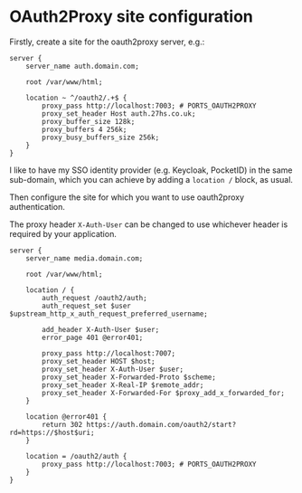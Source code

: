 # OAuth2Proxy site configuration

Firstly, create a site for the oauth2proxy server, e.g.:

```nginx
server {
    server_name auth.domain.com;

    root /var/www/html;

    location ~ ^/oauth2/.+$ {
        proxy_pass http://localhost:7003; # PORTS_OAUTH2PROXY
        proxy_set_header Host auth.27hs.co.uk;
        proxy_buffer_size 128k;
        proxy_buffers 4 256k;
        proxy_busy_buffers_size 256k;
    }
}
```

I like to have my SSO identity provider (e.g. Keycloak, PocketID) in the same sub-domain, which you can achieve by adding a `location /` block, as usual.

Then configure the site for which you want to use oauth2proxy authentication.

The proxy header `X-Auth-User` can be changed to use whichever header is required by your application.

```nginx
server {
    server_name media.domain.com;

    root /var/www/html;

    location / {
        auth_request /oauth2/auth;
        auth_request_set $user $upstream_http_x_auth_request_preferred_username;

        add_header X-Auth-User $user;
        error_page 401 @error401;

        proxy_pass http://localhost:7007;
        proxy_set_header HOST $host;
        proxy_set_header X-Auth-User $user;
        proxy_set_header X-Forwarded-Proto $scheme;
        proxy_set_header X-Real-IP $remote_addr;
        proxy_set_header X-Forwarded-For $proxy_add_x_forwarded_for;
    }

    location @error401 {
        return 302 https://auth.domain.com/oauth2/start?rd=https://$host$uri;
    }

    location = /oauth2/auth {
        proxy_pass http://localhost:7003; # PORTS_OAUTH2PROXY
    }
}
```
